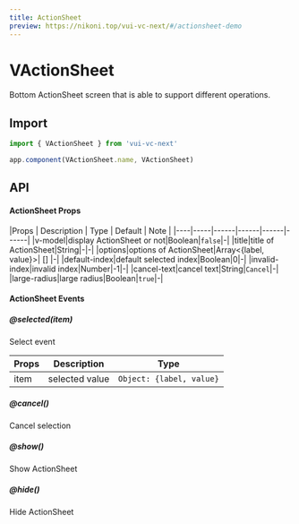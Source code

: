 ```yaml
---
title: ActionSheet
preview: https://nikoni.top/vui-vc-next/#/actionsheet-demo
---
```


# VActionSheet

Bottom ActionSheet screen that is able to support different operations.

## Import

```js
import { VActionSheet } from 'vui-vc-next'

app.component(VActionSheet.name, VActionSheet)
```


## API

#### ActionSheet Props
|Props | Description | Type | Default | Note |
|----|-----|------|------|------|------|
|v-model|display ActionSheet or not|Boolean|`false`|-|
|title|title of ActionSheet|String|-|-|
|options|options of ActionSheet|Array<{label, value}>| [] |-|
|default-index|default selected index|Boolean|0|-|
|invalid-index|invalid index|Number|-1|-|
|cancel-text|cancel text|String|`Cancel`|-|
|large-radius|large radius|Boolean|`true`|-|

#### ActionSheet Events

##### @selected(item)
Select event

|Props | Description | Type |
|----|-----|------|
|item|selected value|`Object: {label, value}`|

##### @cancel()

Cancel selection

##### @show()

Show ActionSheet

##### @hide()

Hide ActionSheet

<v-back-top />

<script setup>
import VBackTop from './misc/backTop.vue'
</script>
